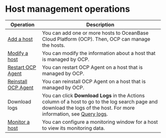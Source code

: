 Host management operations
===============================================

|                             Operation                              |                                                                                                     Description                                                                                                      |
|--------------------------------------------------------------------|----------------------------------------------------------------------------------------------------------------------------------------------------------------------------------------------------------------------|
| [Add a host](2.add-a-host-1.md)          | You can add one or more hosts to OceanBase Cloud Platform (OCP). Then, OCP can manage the hosts.                                                                                                                     |
| [Modify a host](3.modify-host.md)       | You can modify the information about a host that is managed by OCP.                                                                                                                                                  |
| [Restart OCP Agent](4.restart-the-ocp-agent.md)   | You can restart OCP Agent on a host that is managed by OCP.                                                                                                                                                          |
| [Reinstall OCP Agent](5.reinstall-ocp-agent.md) | You can reinstall OCP Agent on a host that is managed by OCP.                                                                                                                                                        |
| Download logs                                                      | You can click **Download Logs** in the Actions column of a host to go to the log search page and download the logs of the host. For more information, see [Query logs](../10.system-management-features/14.log-query.md). |
| [Monitor a host](6.host-monitoring.md)      | You can configure a monitoring window for a host to view its monitoring data.                                                                                                                                        |
